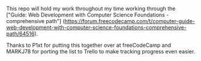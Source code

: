 This repo will hold my work throughout my time working through the ["Guide: Web Development with Computer Science Foundations - comprehensive path"] (https://forum.freecodecamp.com/t/computer-guide-web-development-with-computer-science-foundations-comprehensive-path/64516).

Thanks to P1xt for putting this together over at freeCodeCamp and MARKJ78 for porting the list to Trello to make tracking progress even easier.